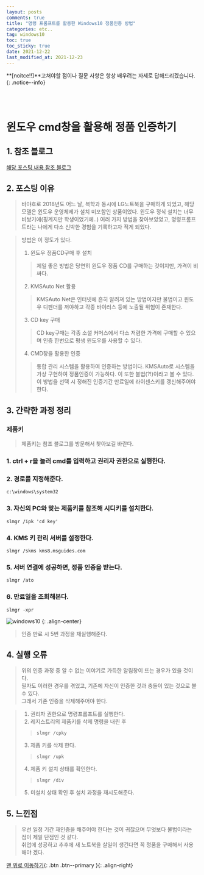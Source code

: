 ```yaml
---
layout: posts
comments: true
title: "명령 프롬프트를 활용한 Windows10 정품인증 방법"
categories: etc..
tag: windows10
toc: true
toc_sticky: true
date: 2021-12-22
last_modified_at: 2021-12-23
---
```


**[noitce!!]**고쳐야할 점이나 질문 사항은 항상 배우려는 자세로 답해드리겠습니다.
{: .notice--info}

<br>
<br>


# 윈도우 cmd창을 활용해 정품 인증하기

## 1. 참조 블로그
[해당 포스팅 내용 참조 블로그](https://coding-factory.tistory.com/487) 

## 2. 포스팅 이유
> 바야흐로 2018년도 어느 날, 복학과 동시에 LG노트북을 구매하게 되었고, 해당 모델은 윈도우 운영체제가 설치 미포함인 상품이었다. 윈도우 정식 설치는 너무 비쌌기에(핑계지만 학생이었기에..) 여러 가지 방법을 찾아보았었고, 명령프롬프트라는 나에게 다소 신박한 경험을 기록하고자 적게 되었다. 


>  방법은 이 정도가 있다.  
> 1. 윈도우 정품CD구매 후 설치
>> 제일 좋은 방법은 당연히 윈도우 정품 CD를 구매하는 것이지만, 가격이 비싸다.
> 2. KMSAuto Net 활용
>> KMSAuto Net은 인터넷에 흔히 알려져 있는 방법이지만 불법이고 윈도우 디펜더를 꺼야하고 각종 바이러스 등에 노출될 위험이 존재한다. 
> 3. CD key 구매   
>> CD key구매는 각종 소셜 커머스에서 다소 저렴한 가격에 구매할 수 있으며 인증 한번으로 평생 윈도우를 사용할 수 있다. 
> 4. CMD창을 활용한 인증
>> 통합 관리 시스템을 활용하여 인증하는 방법이다. KMSAuto로 시스템을 가상 구현하여 정품인증이 가능하다. 이 또한 불법(?!)이라고 볼 수 있다. 이 방법을 선택 시 정해진 인증기간 만료일에 라이센스키를 갱신해주어야 한다.




## 3. 간략한 과정 정리

### 제품키 
> 제품키는 참조 블로그를 방문해서 찾아보길 바란다.

### 1. ctrl + r을 눌러 cmd를 입력하고 권리자 권한으로 실행한다.

### 2. 경로를 지정해준다.
```
c:\windows\system32
```

### 3. 자신의 PC와 맞는 제품키를 참조해 시디키를 설치한다.
```
slmgr /ipk 'cd key'
```

### 4. KMS 키 관리 서버를 설정한다.
```
slmgr /skms kms8.msguides.com
```

### 5. 서버 연결에 성공하면, 정품 인증을 받는다.
```
slmgr /ato
```

### 6. 만료일을 조회해본다.
```
slmgr -xpr
```
![windows10](https://user-images.githubusercontent.com/75322297/147110112-d08e91f6-bee8-49b0-8583-e1a41d15bdef.PNG)
{: .align-center}
> 인증 만료 시 5번 과정을 재실행해준다.  



## 4. 실행 오류
> 위의 인증 과정 중 알 수 없는 이야기로 가득한 알림창이 뜨는 경우가 있을 것이다.  
> 필자도 이러한 경우를 겪었고, 기존에 자신이 인증한 것과 충돌이 있는 것으로 볼 수 있다.  
> 그래서 기존 인증을 삭제해주어야 한다.

> 1. 권리자 권한으로 명령프롬프트를 실행한다.
> 2. 레지스트리의 제품키를 삭제 명령을 내린 후
> >```
> >slmgr /cpky
> >```
> 3. 제품 키를 삭제 한다.
> >```
> >slmgr /upk
> >```
> 4. 제품 키 설치 상태를 확인한다.
> >```
> >slmgr /div
> >```
> 5. 미설치 상태 확인 후 설치 과정을 재시도해준다.

## 5. 느낀점
> 우선 일정 기간 재인증을 해주어야 한다는 것이 귀찮으며 무엇보다 불법이라는 점이 제일 단점인 것 같다.  
> 취업에 성공하고 추후에 새 노트북을 살일이 생긴다면 꼭 정품을 구매해서 사용해야 겠다.


[맨 위로 이동하기](#){: .btn .btn--primary }{: .align-right}